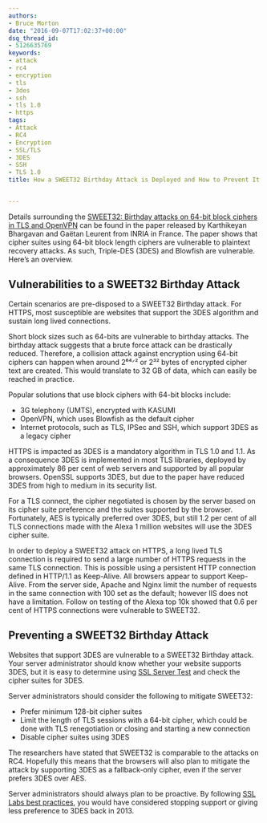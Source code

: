 ```yaml
---
authors:
- Bruce Morton
date: "2016-09-07T17:02:37+00:00"
dsq_thread_id:
- 5126635769
keywords:
- attack
- rc4
- encryption
- tls
- 3des
- ssh
- tls 1.0
- https
tags:
- Attack
- RC4
- Encryption
- SSL/TLS
- 3DES
- SSH
- TLS 1.0
title: How a SWEET32 Birthday Attack is Deployed and How to Prevent It


---
```

Details surrounding the [SWEET32: Birthday attacks on 64-bit block ciphers in TLS and OpenVPN][1] can be found in the paper released by Karthikeyan Bhargavan and Gaëtan Leurent from INRIA in France. The paper shows that cipher suites using 64-bit block length ciphers are vulnerable to plaintext recovery attacks. As such, Triple-DES (3DES) and Blowfish are vulnerable. Here’s an overview.

## Vulnerabilities to a SWEET32 Birthday Attack

Certain scenarios are pre-disposed to a SWEET32 Birthday attack. For HTTPS, most susceptible are websites that support the 3DES algorithm and sustain long lived connections.

Short block sizes such as 64-bits are vulnerable to birthday attacks. The birthday attack suggests that a brute force attack can be drastically reduced. Therefore, a collision attack against encryption using 64-bit ciphers can happen when around 2⁶⁴ᐟ² or 2³² bytes of encrypted cipher text are created. This would translate to 32 GB of data, which can easily be reached in practice.

Popular solutions that use block ciphers with 64-bit blocks include:

  * 3G telephony (UMTS), encrypted with KASUMI
  * OpenVPN, which uses Blowfish as the default cipher
  * Internet protocols, such as TLS, IPSec and SSH, which support 3DES as a legacy cipher

HTTPS is impacted as 3DES is a mandatory algorithm in TLS 1.0 and 1.1. As a consequence 3DES is implemented in most TLS libraries, deployed by approximately 86 per cent of web servers and supported by all popular browsers. OpenSSL supports 3DES, but due to the paper have reduced 3DES from high to medium in its security list.

For a TLS connect, the cipher negotiated is chosen by the server based on its cipher suite preference and the suites supported by the browser. Fortunately, AES is typically preferred over 3DES, but still 1.2 per cent of all TLS connections made with the Alexa 1 million websites will use the 3DES cipher suite.

In order to deploy a SWEET32 attack on HTTPS, a long lived TLS connection is required to send a large number of HTTPS requests in the same TLS connection. This is possible using a persistent HTTP connection defined in HTTP/1.1 as Keep-Alive. All browsers appear to support Keep-Alive. From the server side, Apache and Nginx limit the number of requests in the same connection with 100 set as the default; however IIS does not have a limitation. Follow on testing of the Alexa top 10k showed that 0.6 per cent of HTTPS connections were vulnerable to SWEET32.

## Preventing a SWEET32 Birthday Attack

Websites that support 3DES are vulnerable to a SWEET32 Birthday attack.  Your server administrator should know whether your website supports 3DES, but it is easy to determine using [SSL Server Test][2] and check the cipher suites for 3DES.

Server administrators should consider the following to mitigate SWEET32:

  * Prefer minimum 128-bit cipher suites
  * Limit the length of TLS sessions with a 64-bit cipher, which could be done with TLS renegotiation or closing and starting a new connection
  * Disable cipher suites using 3DES

The researchers have stated that SWEET32 is comparable to the attacks on RC4. Hopefully this means that the browsers will also plan to mitigate the attack by supporting 3DES as a fallback-only cipher, even if the server prefers 3DES over AES.

Server administrators should always plan to be proactive. By following [SSL Labs best practices][3], you would have considered stopping support or giving less preference to 3DES back in 2013.

 [1]: https://sweet32.info/
 [2]: https://casecurity.ssllabs.com/
 [3]: https://www.ssllabs.com/projects/best-practices/index.html